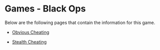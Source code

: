 # Games - Black Ops

Below are the following pages that contain the information for this game.

- [Obvious Cheating](./Obvious-Cheating.md)

- [Stealth Cheating](./Stealth-Cheating.md)